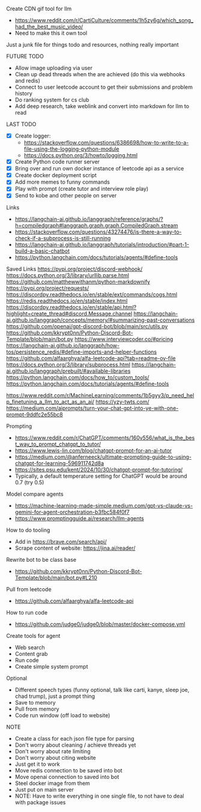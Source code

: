 Create CDN gif tool for llm
- https://www.reddit.com/r/CartiCulture/comments/1h5zy6g/which_song_had_the_best_music_video/
- Need to make this it own tool

Just a junk file for things todo and resources, nothing really important

FUTURE TODO
- Allow image uploading via user
- Clean up dead threads when the are achieved (do this via webhooks and redis)
- Connect to user leetcode account to get their submissions and problem history
- Do ranking system for cs club
- Add deep research, take weblink and convert into markdown for llm to read


LAST TODO
- [x] Create logger: 
  - https://stackoverflow.com/questions/6386698/how-to-write-to-a-file-using-the-logging-python-module
  - https://docs.python.org/3/howto/logging.html
- [x] Create Python code runner server
- [x] Bring over and run own docker instance of leetcode api as a service
- [x] Create docker deployment script
- [x] Add more memes to funny commands
- [x] Play with prompt (create tutor and interview role play)
- [x] Send to kobe and other people on server

Links
- https://langchain-ai.github.io/langgraph/reference/graphs/?h=compiledgraph#langgraph.graph.graph.CompiledGraph.stream
- https://stackoverflow.com/questions/43274476/is-there-a-way-to-check-if-a-subprocess-is-still-running
- https://langchain-ai.github.io/langgraph/tutorials/introduction/#part-1-build-a-basic-chatbot
- https://python.langchain.com/docs/tutorials/agents/#define-tools

Saved Links
https://pypi.org/project/discord-webhook/
https://docs.python.org/3/library/urllib.parse.html
https://github.com/matthewwithanm/python-markdownify
https://pypi.org/project/requests/
https://discordpy.readthedocs.io/en/stable/ext/commands/cogs.html
https://redis.readthedocs.io/en/stable/index.html
https://discordpy.readthedocs.io/en/stable/api.html?highlight=create_thread#discord.Message.channel
https://langchain-ai.github.io/langgraph/concepts/memory/#summarizing-past-conversations
https://github.com/openai/gpt-discord-bot/blob/main/src/utils.py
https://github.com/kkrypt0nn/Python-Discord-Bot-Template/blob/main/bot.py
https://www.interviewcoder.co/#pricing
https://langchain-ai.github.io/langgraph/how-tos/persistence_redis/#define-imports-and-helper-functions
https://github.com/alfaarghya/alfa-leetcode-api?tab=readme-ov-file
https://docs.python.org/3/library/subprocess.html
https://langchain-ai.github.io/langgraph/prebuilt/#available-libraries
https://python.langchain.com/docs/how_to/custom_tools/
https://python.langchain.com/docs/tutorials/agents/#define-tools


https://www.reddit.com/r/MachineLearning/comments/1b5gyy3/p_need_help_finetuning_a_llm_to_act_as_an_ai/
https://yzy-twts.com/
https://medium.com/aiprompts/turn-your-chat-gpt-into-ye-with-one-prompt-9ddfc2e55bc8

Prompting
- https://www.reddit.com/r/ChatGPT/comments/160v556/what_is_the_best_way_to_prompt_chatgpt_to_tutor/
- https://www.lewis-lin.com/blog/chatgpt-prompt-for-an-ai-tutor
- https://medium.com/@anferneeck/ultimate-prompting-guide-to-using-chatgpt-for-learning-596911742d8a
- https://sites.psu.edu/kent/2024/10/30/chatgpt-prompt-for-tutoring/
- Typically, a default temperature setting for ChatGPT would be around 0.7 (try 0.5)

Model compare agents
- https://machine-learning-made-simple.medium.com/gpt-vs-claude-vs-gemini-for-agent-orchestration-b3fbc584f0f7
- https://www.promptingguide.ai/research/llm-agents

How to do tooling
- Add in https://brave.com/search/api/
- Scrape content of website: https://jina.ai/reader/

Rewrite bot to be class base
- https://github.com/kkrypt0nn/Python-Discord-Bot-Template/blob/main/bot.py#L210

Pull from leetcode
-  https://github.com/alfaarghya/alfa-leetcode-api

How to run code
- https://github.com/judge0/judge0/blob/master/docker-compose.yml
 
Create tools for agent
- Web search
- Content grab
- Run code
- Create simple system prompt

Optional
- Different speech types (funny optional, talk like carti, kanye, sleep joe, chad trump), just a prompt thing
- Save to memory
- Pull from memory
- Code run window (off load to website)

NOTE
- Create a class for each json file type for parsing
- Don't worry about cleaning / achieve threads yet
- Don't worry about rate limiting
- Don't worry about citing website
- Just get it to work
- Move redis connection to be saved into bot
- Move openai connection to saved into bot
- Steel docker image from them
- Just put on main server
- NOTE: Have to write everything in one single file, to not have to deal with package issues